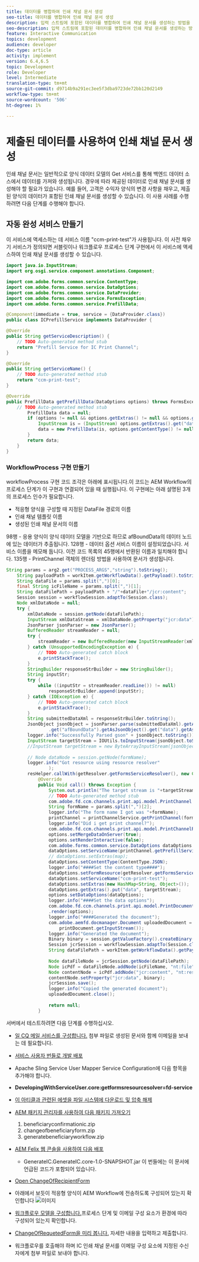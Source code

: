 ```yaml
---
title: 데이터를 병합하여 인쇄 채널 문서 생성
seo-title: 데이터를 병합하여 인쇄 채널 문서 생성
description: 입력 스트림에 포함된 데이터를 병합하여 인쇄 채널 문서를 생성하는 방법을 알아봅니다.
seo-description: 입력 스트림에 포함된 데이터를 병합하여 인쇄 채널 문서를 생성하는 방법을 알아봅니다.
feature: Interactive Communication
topics: development
audience: developer
doc-type: article
activity: implement
version: 6.4,6.5
topic: Development
role: Developer
level: Intermediate
translation-type: tm+mt
source-git-commit: d9714b9a291ec3ee5f3dba9723de72bb120d2149
workflow-type: tm+mt
source-wordcount: '506'
ht-degree: 1%

---
```


# 제출된 데이터를 사용하여 인쇄 채널 문서 생성

인쇄 채널 문서는 일반적으로 양식 데이터 모델의 Get 서비스를 통해 백엔드 데이터 소스에서 데이터를 가져와 생성됩니다. 경우에 따라 제공된 데이터로 인쇄 채널 문서를 생성해야 할 필요가 있습니다. 예를 들어, 고객은 수익자 양식의 변경 사항을 채우고, 제출된 양식의 데이터가 포함된 인쇄 채널 문서를 생성할 수 있습니다. 이 사용 사례를 수행하려면 다음 단계를 수행해야 합니다.

## 자동 완성 서비스 만들기

이 서비스에 액세스하는 데 서비스 이름 &quot;ccm-print-test&quot;가 사용됩니다. 이 사전 채우기 서비스가 정의되면 서블릿이나 워크플로우 프로세스 단계 구현에서 이 서비스에 액세스하여 인쇄 채널 문서를 생성할 수 있습니다.

```java
import java.io.InputStream;
import org.osgi.service.component.annotations.Component;

import com.adobe.forms.common.service.ContentType;
import com.adobe.forms.common.service.DataOptions;
import com.adobe.forms.common.service.DataProvider;
import com.adobe.forms.common.service.FormsException;
import com.adobe.forms.common.service.PrefillData;

@Component(immediate = true, service = {DataProvider.class})
public class ICPrefillService implements DataProvider {

@Override
public String getServiceDescription() {
    // TODO Auto-generated method stub
    return "Prefill Service for IC Print Channel";
}

@Override
public String getServiceName() {
    // TODO Auto-generated method stub
    return "ccm-print-test";
}

@Override
public PrefillData getPrefillData(DataOptions options) throws FormsException {
    // TODO Auto-generated method stub
        PrefillData data = null;
        if (options != null && options.getExtras() != null && options.getExtras().get("data") != null) {
            InputStream is = (InputStream) options.getExtras().get("data");
            data = new PrefillData(is, options.getContentType() != null ? options.getContentType() : ContentType.JSON);
        }
        return data;
    }
}
```

### WorkflowProcess 구현 만들기

workflowProcess 구현 코드 조각은 아래에 표시됩니다.이 코드는 AEM Workflow의 프로세스 단계가 이 구현과 연결되어 있을 때 실행됩니다. 이 구현에는 아래 설명된 3개의 프로세스 인수가 필요합니다.

* 적응형 양식을 구성할 때 지정된 DataFile 경로의 이름
* 인쇄 채널 템플릿 이름
* 생성된 인쇄 채널 문서의 이름

98행 - 응용 양식이 양식 데이터 모델을 기반으로 하므로 afBoundData의 데이터 노드에 있는 데이터가 추출됩니다.
128행 - 데이터 옵션 서비스 이름이 설정되었습니다. 서비스 이름을 메모해 둡니다. 이전 코드 목록의 45행에서 반환된 이름과 일치해야 합니다.
135행 - PrintChannel 객체의 렌더링 방법을 사용하여 문서가 생성됩니다.


```java
String params = arg2.get("PROCESS_ARGS","string").toString();
    String payloadPath = workItem.getWorkflowData().getPayload().toString();
    String dataFile = params.split(",")[0];
    final String icFileName = params.split(",")[1];
    String dataFilePath = payloadPath + "/"+dataFile+"/jcr:content";
    Session session = workflowSession.adaptTo(Session.class);
    Node xmlDataNode = null;
    try {
        xmlDataNode = session.getNode(dataFilePath);
        InputStream xmlDataStream = xmlDataNode.getProperty("jcr:data").getBinary().getStream();
        JsonParser jsonParser = new JsonParser();
        BufferedReader streamReader = null;
        try {
            streamReader = new BufferedReader(new InputStreamReader(xmlDataStream, "UTF-8"));
        } catch (UnsupportedEncodingException e) {
            // TODO Auto-generated catch block
            e.printStackTrace();
        }
        StringBuilder responseStrBuilder = new StringBuilder();
        String inputStr;
        try {
            while ((inputStr = streamReader.readLine()) != null)
                responseStrBuilder.append(inputStr);
        } catch (IOException e) {
            // TODO Auto-generated catch block
            e.printStackTrace();
        }
        String submittedDataXml = responseStrBuilder.toString();
        JsonObject jsonObject = jsonParser.parse(submittedDataXml).getAsJsonObject().get("afData").getAsJsonObject()
                .get("afBoundData").getAsJsonObject().get("data").getAsJsonObject();
        logger.info("Successfully Parsed gson" + jsonObject.toString());
        InputStream targetStream = IOUtils.toInputStream(jsonObject.toString());
        //InputStream targetStream = new ByteArrayInputStream(jsonObject.toString().getBytes());
        
        // Node dataNode = session.getNode(formName);
        logger.info("Got resource using resource resolver"
                );
        resHelper.callWith(getResolver.getFormsServiceResolver(), new Callable<Void>() {
            @Override
            public Void call() throws Exception {
                System.out.println("The target stream is "+targetStream.available());
                // TODO Auto-generated method stub
                com.adobe.fd.ccm.channels.print.api.model.PrintChannel printChannel = null;
                String formName = params.split(",")[2];
                logger.info("The form name I got was "+formName);
                printChannel = printChannelService.getPrintChannel(formName);
                logger.info("Did i get print channel?");
                com.adobe.fd.ccm.channels.print.api.model.PrintChannelRenderOptions options = new com.adobe.fd.ccm.channels.print.api.model.PrintChannelRenderOptions();
                options.setMergeDataOnServer(true);
                options.setRenderInteractive(false);
                com.adobe.forms.common.service.DataOptions dataOptions = new com.adobe.forms.common.service.DataOptions();
                dataOptions.setServiceName(printChannel.getPrefillService());
                // dataOptions.setExtras(map);
                dataOptions.setContentType(ContentType.JSON);
                logger.info("####Set the content type####");
                dataOptions.setFormResource(getResolver.getFormsServiceResolver().getResource(formName));
                dataOptions.setServiceName("ccm-print-test");
                dataOptions.setExtras(new HashMap<String, Object>());
                dataOptions.getExtras().put("data", targetStream);
                options.setDataOptions(dataOptions);
                logger.info("####Set the data options");
                com.adobe.fd.ccm.channels.print.api.model.PrintDocument printDocument = printChannel
                .render(options);
                logger.info("####Generated the document");
                com.adobe.aemfd.docmanager.Document uploadedDocument = new com.adobe.aemfd.docmanager.Document(
                    printDocument.getInputStream());
                logger.info("Generated the document");
                Binary binary = session.getValueFactory().createBinary(printDocument.getInputStream());
                Session jcrSession = workflowSession.adaptTo(Session.class);
                String dataFilePath = workItem.getWorkflowData().getPayload().toString();
                
                Node dataFileNode = jcrSession.getNode(dataFilePath);
                Node icPdf = dataFileNode.addNode(icFileName, "nt:file");
                Node contentNode = icPdf.addNode("jcr:content", "nt:resource");
                contentNode.setProperty("jcr:data", binary);
                jcrSession.save();
                logger.info("Copied the generated document");
                uploadedDocument.close();
                
                return null;
            }
```

서버에서 테스트하려면 다음 단계를 수행하십시오.

* [일 CQ 메일 서비스를 구성합니다.](https://helpx.adobe.com/experience-manager/6-5/communities/using/email.html) 첨부 파일로 생성된 문서와 함께 이메일을 보내는 데 필요합니다.
* [서비스 사용자 번들로 개발 배포](/help/forms/assets/common-osgi-bundles/DevelopingWithServiceUser.jar)
* Apache Sling Service User Mapper Service Configuration에 다음 항목을 추가해야 합니다.
* **DevelopingWithServiceUser.core:getformsresourcesolver=fd-service**
* [이 아티클과 관련된 에셋을 파일 시스템에 다운로드 및 압축 해제](assets/prefillservice.zip)
* [AEM 패키지 관리자를 사용하여 다음 패키지 가져오기](http://localhost:4502/crx/packmgr/index.jsp)
   1. beneficiaryconfirmationic.zip
   2. changeofbeneficiaryform.zip
   3. generatebeneficiaryworkflow.zip
* [AEM Felix 웹 콘솔을 사용하여 다음 배포](http://localhost:4502/system/console/bundles)

   * GenerateIC.GenerateIC.core-1.0-SNAPSHOT.jar 이 번들에는 이 문서에 언급된 코드가 포함되어 있습니다.

* [Open ChangeOfRecipientForm](http://localhost:4502/content/dam/formsanddocuments/changebeneficiary/jcr:content?wcmmode=disabled)
* 아래에서 보듯이 적응형 양식이 AEM Workflow에 전송하도록 구성되어 있는지 확인합니다
   ![이미지](assets/generateic.PNG)
* [워크플로우 모델을 구성합니다.](http://localhost:4502/editor.html/conf/global/settings/workflow/models/ChangesToBeneficiary.html)프로세스 단계 및 이메일 구성 요소가 환경에 따라 구성되어 있는지 확인합니다.
* [ChangeOfRequetedForm을 미리 봅니다.](http://localhost:4502/content/dam/formsanddocuments/changebeneficiary/jcr:content?wcmmode=disabled) 자세한 내용을 입력하고 제출합니다.
* 워크플로우를 호출해야 하며 IC 인쇄 채널 문서를 이메일 구성 요소에 지정된 수신자에게 첨부 파일로 보내야 합니다.
